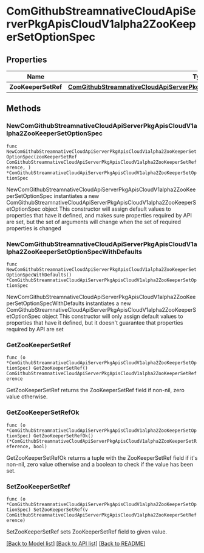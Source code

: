 # ComGithubStreamnativeCloudApiServerPkgApisCloudV1alpha2ZooKeeperSetOptionSpec

## Properties

Name | Type | Description | Notes
------------ | ------------- | ------------- | -------------
**ZooKeeperSetRef** | [**ComGithubStreamnativeCloudApiServerPkgApisCloudV1alpha2ZooKeeperSetReference**](ComGithubStreamnativeCloudApiServerPkgApisCloudV1alpha2ZooKeeperSetReference.md) |  | 

## Methods

### NewComGithubStreamnativeCloudApiServerPkgApisCloudV1alpha2ZooKeeperSetOptionSpec

`func NewComGithubStreamnativeCloudApiServerPkgApisCloudV1alpha2ZooKeeperSetOptionSpec(zooKeeperSetRef ComGithubStreamnativeCloudApiServerPkgApisCloudV1alpha2ZooKeeperSetReference, ) *ComGithubStreamnativeCloudApiServerPkgApisCloudV1alpha2ZooKeeperSetOptionSpec`

NewComGithubStreamnativeCloudApiServerPkgApisCloudV1alpha2ZooKeeperSetOptionSpec instantiates a new ComGithubStreamnativeCloudApiServerPkgApisCloudV1alpha2ZooKeeperSetOptionSpec object
This constructor will assign default values to properties that have it defined,
and makes sure properties required by API are set, but the set of arguments
will change when the set of required properties is changed

### NewComGithubStreamnativeCloudApiServerPkgApisCloudV1alpha2ZooKeeperSetOptionSpecWithDefaults

`func NewComGithubStreamnativeCloudApiServerPkgApisCloudV1alpha2ZooKeeperSetOptionSpecWithDefaults() *ComGithubStreamnativeCloudApiServerPkgApisCloudV1alpha2ZooKeeperSetOptionSpec`

NewComGithubStreamnativeCloudApiServerPkgApisCloudV1alpha2ZooKeeperSetOptionSpecWithDefaults instantiates a new ComGithubStreamnativeCloudApiServerPkgApisCloudV1alpha2ZooKeeperSetOptionSpec object
This constructor will only assign default values to properties that have it defined,
but it doesn't guarantee that properties required by API are set

### GetZooKeeperSetRef

`func (o *ComGithubStreamnativeCloudApiServerPkgApisCloudV1alpha2ZooKeeperSetOptionSpec) GetZooKeeperSetRef() ComGithubStreamnativeCloudApiServerPkgApisCloudV1alpha2ZooKeeperSetReference`

GetZooKeeperSetRef returns the ZooKeeperSetRef field if non-nil, zero value otherwise.

### GetZooKeeperSetRefOk

`func (o *ComGithubStreamnativeCloudApiServerPkgApisCloudV1alpha2ZooKeeperSetOptionSpec) GetZooKeeperSetRefOk() (*ComGithubStreamnativeCloudApiServerPkgApisCloudV1alpha2ZooKeeperSetReference, bool)`

GetZooKeeperSetRefOk returns a tuple with the ZooKeeperSetRef field if it's non-nil, zero value otherwise
and a boolean to check if the value has been set.

### SetZooKeeperSetRef

`func (o *ComGithubStreamnativeCloudApiServerPkgApisCloudV1alpha2ZooKeeperSetOptionSpec) SetZooKeeperSetRef(v ComGithubStreamnativeCloudApiServerPkgApisCloudV1alpha2ZooKeeperSetReference)`

SetZooKeeperSetRef sets ZooKeeperSetRef field to given value.



[[Back to Model list]](../README.md#documentation-for-models) [[Back to API list]](../README.md#documentation-for-api-endpoints) [[Back to README]](../README.md)


